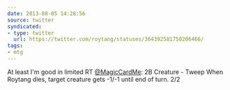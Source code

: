 ```yaml
---
date: 2013-08-05 14:28:56
source: twitter
syndicated:
- type: twitter
  url: https://twitter.com/roytang/statuses/364392581750206466/
tags:
- mtg
---
```


At least I'm good in limited RT [@MagicCardMe](https://twitter.com/MagicCardMe/): 2B
Creature - Tweep
When Roytang dies, target creature gets -1/-1 until end of turn.
2/2